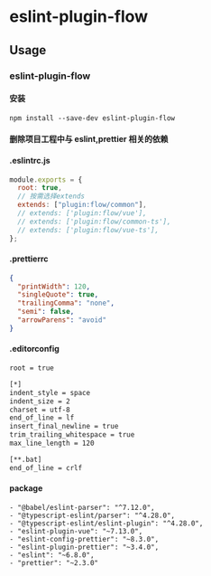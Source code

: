 # eslint-plugin-flow

## Usage

### eslint-plugin-flow

#### 安装

```code
npm install --save-dev eslint-plugin-flow
```

#### 删除项目工程中与 eslint,prettier 相关的依赖

#### .eslintrc.js

```js
module.exports = {
  root: true,
  // 按需选择extends
  extends: ["plugin:flow/common"],
  // extends: ['plugin:flow/vue'],
  // extends: ['plugin:flow/common-ts'],
  // extends: ['plugin:flow/vue-ts'],
};
```

#### .prettierrc

```json
{
  "printWidth": 120,
  "singleQuote": true,
  "trailingComma": "none",
  "semi": false,
  "arrowParens": "avoid"
}
```

#### .editorconfig

```txt
root = true

[*]
indent_style = space
indent_size = 2
charset = utf-8
end_of_line = lf
insert_final_newline = true
trim_trailing_whitespace = true
max_line_length = 120

[**.bat]
end_of_line = crlf

```

#### package

```code
- "@babel/eslint-parser": "^7.12.0",
- "@typescript-eslint/parser": "^4.28.0",
- "@typescript-eslint/eslint-plugin": "^4.28.0",
- "eslint-plugin-vue": "~7.13.0",
- "eslint-config-prettier": "~8.3.0",
- "eslint-plugin-prettier": "~3.4.0",
- "eslint": "~6.8.0",
- "prettier": "~2.3.0"
```
